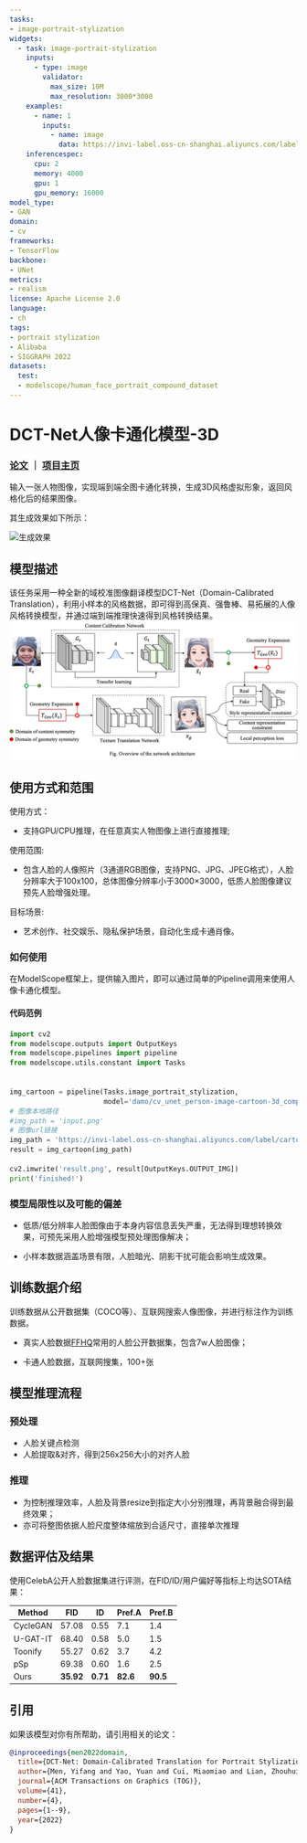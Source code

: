 ```yaml
---
tasks:
- image-portrait-stylization
widgets:
  - task: image-portrait-stylization
    inputs:
      - type: image
        validator:
          max_size: 10M
          max_resolution: 3000*3000
    examples:
      - name: 1
        inputs:
          - name: image
            data: https://invi-label.oss-cn-shanghai.aliyuncs.com/label/cartoon/image1.png
    inferencespec:
      cpu: 2
      memory: 4000
      gpu: 1
      gpu_memory: 16000
model_type:
- GAN
domain:
- cv
frameworks:
- TensorFlow
backbone:
- UNet
metrics:
- realism
license: Apache License 2.0
language: 
- ch
tags:
- portrait stylization
- Alibaba
- SIGGRAPH 2022
datasets:
  test:
  - modelscope/human_face_portrait_compound_dataset
---
```


# DCT-Net人像卡通化模型-3D

### [论文](https://arxiv.org/abs/2207.02426) ｜ [项目主页](https://menyifang.github.io/projects/DCTNet/DCTNet.html)

输入一张人物图像，实现端到端全图卡通化转换，生成3D风格虚拟形象，返回风格化后的结果图像。

其生成效果如下所示：

![生成效果](description/demo.gif)


## 模型描述

该任务采用一种全新的域校准图像翻译模型DCT-Net（Domain-Calibrated Translation），利用小样本的风格数据，即可得到高保真、强鲁棒、易拓展的人像风格转换模型，并通过端到端推理快速得到风格转换结果。
![网络结构](description/network.png)

## 使用方式和范围

使用方式：
- 支持GPU/CPU推理，在任意真实人物图像上进行直接推理;

使用范围:
- 包含人脸的人像照片（3通道RGB图像，支持PNG、JPG、JPEG格式），人脸分辨率大于100x100，总体图像分辨率小于3000×3000，低质人脸图像建议预先人脸增强处理。

目标场景:
- 艺术创作、社交娱乐、隐私保护场景，自动化生成卡通肖像。

### 如何使用

在ModelScope框架上，提供输入图片，即可以通过简单的Pipeline调用来使用人像卡通化模型。

#### 代码范例
```python
import cv2
from modelscope.outputs import OutputKeys
from modelscope.pipelines import pipeline
from modelscope.utils.constant import Tasks


img_cartoon = pipeline(Tasks.image_portrait_stylization, 
                       model='damo/cv_unet_person-image-cartoon-3d_compound-models')
# 图像本地路径
#img_path = 'input.png'
# 图像url链接
img_path = 'https://invi-label.oss-cn-shanghai.aliyuncs.com/label/cartoon/image_cartoon.png'
result = img_cartoon(img_path)

cv2.imwrite('result.png', result[OutputKeys.OUTPUT_IMG])
print('finished!')

```

### 模型局限性以及可能的偏差

- 低质/低分辨率人脸图像由于本身内容信息丢失严重，无法得到理想转换效果，可预先采用人脸增强模型预处理图像解决；

- 小样本数据涵盖场景有限，人脸暗光、阴影干扰可能会影响生成效果。

## 训练数据介绍

训练数据从公开数据集（COCO等）、互联网搜索人像图像，并进行标注作为训练数据。

- 真实人脸数据[FFHQ](https://github.com/NVlabs/ffhq-dataset)常用的人脸公开数据集，包含7w人脸图像；

- 卡通人脸数据，互联网搜集，100+张

## 模型推理流程

### 预处理

- 人脸关键点检测
- 人脸提取&对齐，得到256x256大小的对齐人脸

### 推理

- 为控制推理效率，人脸及背景resize到指定大小分别推理，再背景融合得到最终效果；
- 亦可将整图依据人脸尺度整体缩放到合适尺寸，直接单次推理

## 数据评估及结果

使用CelebA公开人脸数据集进行评测，在FID/ID/用户偏好等指标上均达SOTA结果：

| Method | FID | ID | Pref.A | Pref.B | 
| ------------ | ------------ | ------------ | ------------ | ------------ |
| CycleGAN | 57.08 | 0.55 | 7.1 | 1.4 | 
| U-GAT-IT | 68.40 | 0.58 | 5.0 | 1.5 | 
| Toonify | 55.27 | 0.62 | 3.7 | 4.2 | 
| pSp | 69.38 | 0.60 | 1.6 | 2.5 |
| Ours | **35.92** | **0.71** | **82.6** | **90.5** |


## 引用
如果该模型对你有所帮助，请引用相关的论文：

```BibTeX
@inproceedings{men2022domain,
  title={DCT-Net: Domain-Calibrated Translation for Portrait Stylization},
  author={Men, Yifang and Yao, Yuan and Cui, Miaomiao and Lian, Zhouhui and Xie, Xuansong},
  journal={ACM Transactions on Graphics (TOG)},
  volume={41},
  number={4},
  pages={1--9},
  year={2022}
}
```
